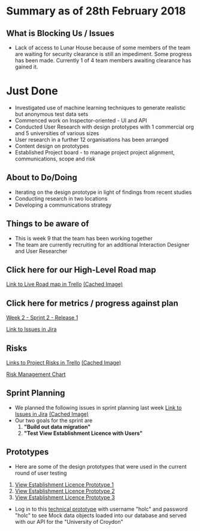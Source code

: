 # Summary as of 28th February 2018

## What is Blocking Us / Issues
* Lack of access to Lunar House because of some members of the team are waiting for security clearance is still an impediment. Some progress has been made. Currently 1 of 4 team members awaiting clearance has gained it. 

# Just Done
* Investigated use of machine learning techniques to generate realistic but anonymous test data sets
* Commenced work on Inspector-oriented - UI and API
* Conducted User Research with design prototypes  with 1 commercial org and 5 universities of various sizes
* User research in a further 12 organisations has been arranged
* Content design on prototypes
* Established Project board - to manage project project alignment, communications, scope and risk

## About to Do/Doing
* Iterating on the design prototype in light of findings from recent studies
* Conducting research in two locations
* Developing a communications strategy

## Things to be aware of
* This is week 9 that the team has been working together
* The team are currently recruiting for an additional Interaction Designer and User Researcher

## Click here for our High-Level Road map
[Link to Live Road map in Trello](https://trello.com/b/gDQdE01u/asl-roadmap)    [\(Cached Image\)](graphs/ASLRoadMap28022018.png)

## Click here for metrics / progress against plan
[Week 2 - Sprint 2 - Release 1](graphs/progress28022018.png)

[Link to Issues in Jira](https://jira.digital.homeoffice.gov.uk/secure/RapidBoard.jspa?rapidView=261)

## Risks
[Links to Project Risks in Trello](https://trello.com/b/VuFuCL7t/risk-register-and-kpis-asl-delivery)    [\(Cached Image\)](graphs/ASLRiskRegister28022018.png)

[Risk Management Chart](graphs/risk28022018.png)

## Sprint Planning
* We planned the following issues in sprint planning last week [Link to Issues in Jira](https://jira.digital.homeoffice.gov.uk/secure/RapidBoard.jspa?rapidView=261)    [\(Cached Image\)](graphs/Sprint28022018.png)
* Our two goals for the sprint are
	1.  **"Build out data migration"**
	2. **"Test View Establishment Licence with Users"**

## Prototypes

* Here are some of the design prototypes that were used in the current round of user testing
1. [View Establishment Licence Prototype 1](graphs/VEL_Prot1.png)
2. [View Establishment Licence Prototype 2](graphs/VEL_Prot2.png)
3. [View Establishment Licence Prototype 3](graphs/VEL_Prot3.png)
* Log in to this [technical prototype](https://dev.notprod.asl.homeoffice.gov.uk/) with username "holc" and password "holc" to see Mock data objects loaded into our database and served with our API for the "University of Croydon"
